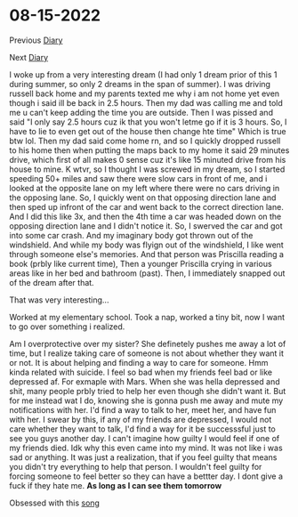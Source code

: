 # 08-15-2022

Previous [Diary](https://aryanmangla23.github.io/08-14-2022/)

Next [Diary](https://aryanmangla23.github.io/08-16-2022/)

I woke up from a very interesting dream (I had only 1 dream prior of this 1 during summer, so only 2 dreams in the span of summer). I was driving russell back home and my parents texted me why i am not home yet even though i said ill be back in 2.5 hours. Then my dad was calling me and told me u can't keep adding the time you are outside. Then I was pissed and said "I only say 2.5 hours cuz ik that you won't letme go if it is 3 hours. So, I have to lie to even get out of the house then change hte time" Which is true btw lol. Then my dad said come home rn, and so I quickly dropped russell to his home then when putting the maps back to my home it said 29 minutes drive, which first of all makes 0 sense cuz it's like 15 minuted drive from his house to mine. K wtvr, so I thought I was screwed in my dream, so I started speeding 50+ miles and saw there were slow cars in front of me, and i looked at the opposite lane on my left where there were no cars driving in the opposing lane. So, I quickly went on that opposing direction lane and then sped up infront of the car and went back to the correct direction lane. And I did this like 3x, and then the 4th time a car was headed down on the opposing direction lane and I didn't notice it. So, I swerved the car and got into some car crash. And my imaginary body got thrown out of the windshield. And while my body was flyign out of the windshield, I like went through someone else's memories. And that person was Priscilla reading a book (prbly like current time), Then a younger Priscilla crying in various areas like in her bed and bathroom (past). Then, I immediately snapped out of the dream after that. 

That was very interesting...

Worked at my elementary school. Took a nap, worked a tiny bit, now I want to go over something i realized. 

Am I overprotective over my sister? She definetely pushes me away a lot of time, but I realize taking care of someone is not about whether they want it or not. It is about helping and finding a way to care for someone. Hmm kinda related with suicide. I feel so bad when my friends feel bad or like depressed af. For exmaple with Mars. When she was hella depressed and shit, many people prbly tried to help her even though she didn't want it. But for me instead wat I do, knowing she is gonna push me away and mute my notifications with her. I'd find a way to talk to her, meet her, and have fun with her. I swear by this, if any of my friends are depressed, I would not care whether they want to talk, I'd find a way for it be successsful just to see you guys another day. I can't imagine how guilty I would feel if one of my friends died. Idk why this even came into my mind. It was not like i was sad or anything. It was just a realization, that if you feel guilty that means you didn't try everything to help that person. I wouldn't feel guilty for forcing someone to feel better so they can have a bettter day. I dont give a fuck if they hate me. **As long as I can see them tomorrow**

Obsessed with this [song](https://open.spotify.com/track/7FdRvf7a9iE5uNWXWYuCzz?si=a852254295a04716)
